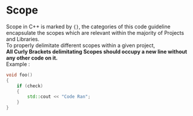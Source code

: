 # Scope

Scope in C++ is marked by `{}`, the categories of this code guideline encapsulate the scopes which are relevant within the majority of Projects and Libraries.  
To properly delimitate different scopes within a given project,  
**All Curly Brackets delimitating Scopes should occupy a new line without any other code on it.**  
Example :
``` cpp linenums="1"
void foo()
{
	if (check)
	{
		std::cout << "Code Ran";
	}
}
```